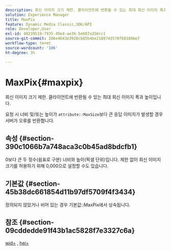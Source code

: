 ```yaml
---
description: 회신 이미지 크기 제한. 클라이언트에 반환될 수 있는 최대 회신 이미지 폭과 높이입니다.
solution: Experience Manager
title: MaxPix
feature: Dynamic Media Classic,SDK/API
role: Developer,User
exl-id: 48239519-7935-45e4-ae36-5e687a356cc1
source-git-commit: 206e4643e3926cb85b4be2189743578f88180be7
workflow-type: tm+mt
source-wordcount: '106'
ht-degree: 3%

---
```


# MaxPix{#maxpix}

회신 이미지 크기 제한. 클라이언트에 반환될 수 있는 최대 회신 이미지 폭과 높이입니다.

요청 시 너비 및/또는 높이가 `attribute::MaxSize`보다 큰 응답 이미지가 발생할 경우 서버가 오류를 반환합니다.

## 속성 {#section-390c1066b7a748aca3c0b45ad8bdcfb1}

0보다 큰 두 정수(쉼표로 구분) 너비와 높이(픽셀 단위)입니다. 제한 없이 회신 이미지 크기를 허용하기 위해 0,000으로 설정할 수도 있습니다.

## 기본값 {#section-45b38dc661854d11b97df5709f4f3434}

정의되지 않았거나 비어 있는 경우 기본값::MaxPix에서 상속됩니다.

## 참조 {#section-09cddedde91f43b1ac5828f7e3327c6a}

[wid=](../../../../../ir-api/http-protocol/image-rendering-api-ref/c-ir-http-protocol-ref/c-ir-http-protocol-command-reference/r-ir-wid.md#reference-b7e691b0624941168c94b2749ae233ec) ,  [hei=](../../../../../ir-api/http-protocol/image-rendering-api-ref/c-ir-http-protocol-ref/c-ir-http-protocol-command-reference/r-ir-hei.md#reference-1c08f60365a94417a39867c09cac5478)
